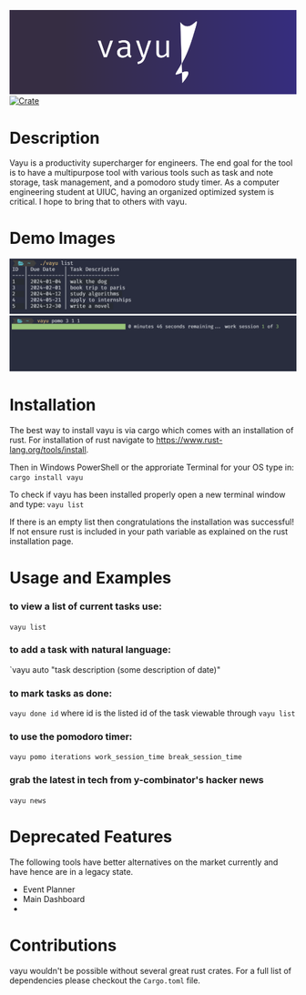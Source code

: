 ![banner](banner.png)
[![Crate](https://img.shields.io/crates/v/vayu.svg)](https://crates.io/crates/vayu)

# Description
Vayu is a productivity supercharger for engineers. The end goal for the tool is to have a multipurpose tool with various tools such as task and note storage, task management, and a pomodoro study timer. As a computer engineering student at UIUC, having an organized optimized system is critical. I hope to bring that to others with vayu.
# Demo Images
![demo](demo.png)
![demo2](demo2.png)
# Installation
The best way to install vayu is via cargo which comes with an installation of rust. For installation of rust navigate to https://www.rust-lang.org/tools/install.

Then in Windows PowerShell or the approriate Terminal for your OS type in:
`cargo install vayu`

To check if vayu has been installed properly open a new terminal window and type:
`vayu list`

If there is an empty list then congratulations the installation was successful! If not ensure rust is included in your path variable as explained on the rust installation page.
# Usage and Examples

### to view a list of current tasks use:
`vayu list`

### to add a task with natural language:
`vayu auto "task description (some description of date)"

### to mark tasks as done:
`vayu done id`
where id is the listed id of the task viewable through `vayu list`

### to use the pomodoro timer:
`vayu pomo iterations work_session_time break_session_time`

### grab the latest in tech from y-combinator's hacker news
`vayu news`

# Deprecated Features
The following tools have better alternatives on the market currently and have hence are in a legacy state.
* Event Planner
* Main Dashboard
* 

# Contributions
vayu wouldn't be possible without several great rust crates. For a full list of dependencies please checkout the `Cargo.toml` file. 
